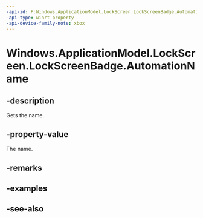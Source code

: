 ```yaml
---
-api-id: P:Windows.ApplicationModel.LockScreen.LockScreenBadge.AutomationName
-api-type: winrt property
-api-device-family-note: xbox
---
```


<!-- Property syntax
public string AutomationName { get; }
-->

# Windows.ApplicationModel.LockScreen.LockScreenBadge.AutomationName

## -description
Gets the name.

## -property-value
The name.

## -remarks

## -examples

## -see-also
